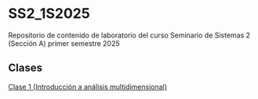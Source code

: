 # SS2_1S2025
Repositorio de contenido de laboratorio del curso Seminario de Sistemas 2 (Sección A) primer semestre 2025

## Clases
[Clase 1 (Introducción a análisis multidimensional)](Clase1/README.md)
